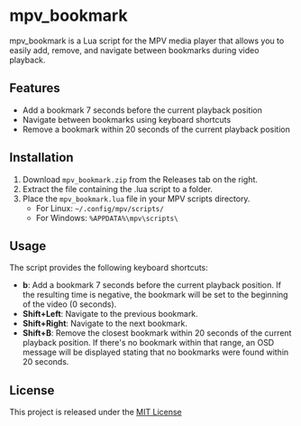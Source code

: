 # mpv_bookmark

mpv_bookmark is a Lua script for the MPV media player that allows you to easily add, remove, and navigate between bookmarks during video playback.

## Features

- Add a bookmark 7 seconds before the current playback position
- Navigate between bookmarks using keyboard shortcuts
- Remove a bookmark within 20 seconds of the current playback position

## Installation

1. Download `mpv_bookmark.zip` from the Releases tab on the right.
2. Extract the file containing the .lua script to a folder. 
3. Place the `mpv_bookmark.lua` file in your MPV scripts directory.
   - For Linux: `~/.config/mpv/scripts/`
   - For Windows: `%APPDATA%\mpv\scripts\`

## Usage

The script provides the following keyboard shortcuts:

- **b**: Add a bookmark 7 seconds before the current playback position. If the resulting time is negative, the bookmark will be set to the beginning of the video (0 seconds).
- **Shift+Left**: Navigate to the previous bookmark.
- **Shift+Right**: Navigate to the next bookmark.
- **Shift+B**: Remove the closest bookmark within 20 seconds of the current playback position. If there's no bookmark within that range, an OSD message will be displayed stating that no bookmarks were found within 20 seconds.
## License

This project is released under the [MIT License](LICENSE.md)
